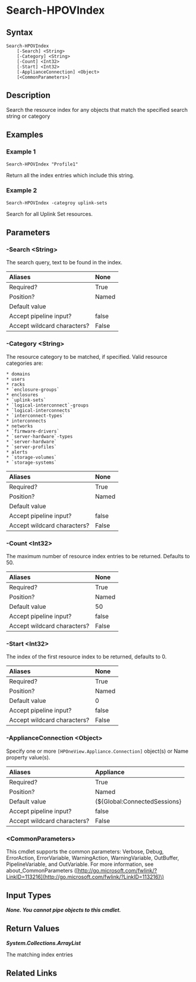 ﻿---
description: Search the resource index.
---

# Search-HPOVIndex

## Syntax

```text
Search-HPOVIndex
    [-Search] <String>
    [-Category] <String>
    [-Count] <Int32>
    [-Start] <Int32>
    [-ApplianceConnection] <Object>
    [<CommonParameters>]
```

## Description

Search the resource index for any objects that match the specified search string or category

## Examples

###  Example 1 

```text
Search-HPOVIndex "Profile1"

```

Return all the index entries which include this string.

###  Example 2 

```text
Search-HPOVIndex -categroy uplink-sets

```

Search for all Uplink Set resources.

## Parameters

### -Search &lt;String&gt;

The search query, text to be found in the index.

| Aliases | None |
| :--- | :--- |
| Required? | True |
| Position? | Named |
| Default value |  |
| Accept pipeline input? | false |
| Accept wildcard characters? | False |

### -Category &lt;String&gt;

The resource category to be matched, if specified.  Valid resource categories are:

    * domains
    * users
    * racks
    * `enclosure-groups`
    * enclosures
    * `uplink-sets`
    * `logical-interconnect`-groups
    * `logical-interconnects`
    * `interconnect-types`
    * interconnects
    * networks
    * `firmware-drivers`
    * `server-hardware`-types
    * `server-hardware`
    * `server-profiles`
    * alerts
    * `storage-volumes`
    * `storage-systems`

| Aliases | None |
| :--- | :--- |
| Required? | True |
| Position? | Named |
| Default value |  |
| Accept pipeline input? | false |
| Accept wildcard characters? | False |

### -Count &lt;Int32&gt;

The maximum number of resource index entries to be returned.  Defaults to 50.

| Aliases | None |
| :--- | :--- |
| Required? | True |
| Position? | Named |
| Default value | 50 |
| Accept pipeline input? | false |
| Accept wildcard characters? | False |

### -Start &lt;Int32&gt;

The index of the first resource index to be returned, defaults to 0.

| Aliases | None |
| :--- | :--- |
| Required? | True |
| Position? | Named |
| Default value | 0 |
| Accept pipeline input? | false |
| Accept wildcard characters? | False |

### -ApplianceConnection &lt;Object&gt;

Specify one or more `[HPOneView.Appliance.Connection]` object(s) or Name property value(s).

| Aliases | Appliance |
| :--- | :--- |
| Required? | True |
| Position? | Named |
| Default value | (${Global:ConnectedSessions} | ? Default) |
| Accept pipeline input? | false |
| Accept wildcard characters? | False |

### &lt;CommonParameters&gt;

This cmdlet supports the common parameters: Verbose, Debug, ErrorAction, ErrorVariable, WarningAction, WarningVariable, OutBuffer, PipelineVariable, and OutVariable. For more information, see about\_CommonParameters \([http://go.microsoft.com/fwlink/?LinkID=113216](http://go.microsoft.com/fwlink/?LinkID=113216)\)

## Input Types

_**None.  You cannot pipe objects to this cmdlet.**_

## Return Values

_**System.Collections.ArrayList**_

The matching index entries

## Related Links

